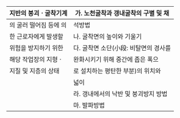 | 지반의 붕괴ㆍ굴착기계 | 가. 노천굴착과 갱내굴착의 구별 및 채 |
| --- | --- |
| 의 굴러 떨어짐 등에 의 | 석방법 |
| 한 근로자에게 발생할 | 나. 굴착면의 높이와 기울기 |
| 위험을 방지하기 위한 | 다. 굴착면 소단(小段: 비탈면의 경사를 |
| 해당 작업장의 지형ㆍ | 완화시키기 위해 중간에 좁은 폭으 |
| 지질 및 지층의 상태 | 로 설치하는 평탄한 부분)의 위치와 |
|  | 넓이 |
|  | 라. 갱내에서의 낙반 및 붕괴방지 방법 |
|  | 마. 발파방법 |